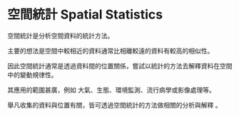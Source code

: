 # 空間統計 Spatial Statistics
空間統計是分析空間資料的統計方法。

主要的想法是空間中較相近的資料通常比相離較遠的資料有較高的相似性。 

因此空間統計通常是透過資料間的位置關係，嘗試以統計的方法去解釋資料在空間中的變動規律性。 

其應用的範圍甚廣，例如 大氣、生態、環境監測、流行病學或影像處理等。 

舉凡收集的資料與位置有關，皆可透過空間統計的方法做相關的分析與解釋 。

